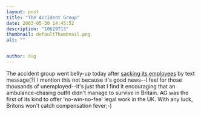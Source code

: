 ```yaml
---
layout: post
title: "The Accident Group"
date: 2003-05-30 14:45:52
description: "10629713"
thumbnail: defaultThumbnail.png
alt: ""


author: dug
---
```


<p>The accident group went belly-up today after <a href="http://news.bbc.co.uk/01/hi/business/2949578.stm">sacking its employees</a> by text message(?) I mention this not because it's good news--I feel for those thousands of unemployed--it's just that I find it encouraging that an ambulance-chasing outfit didn't manage to survive in Britain. AG was the first of its kind to offer 'no-win-no-fee' legal work in the <span class="caps">UK.</span> With any luck, Britons won't catch compensation fever;-)</p>
